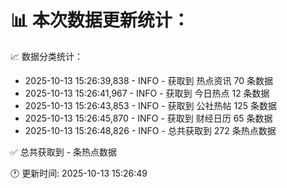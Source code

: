 📊 本次数据更新统计：
==========================

📈 数据分类统计：
- 2025-10-13 15:26:39,838 - INFO - 获取到 热点资讯 70 条数据
- 2025-10-13 15:26:41,967 - INFO - 获取到 今日热点 12 条数据
- 2025-10-13 15:26:43,853 - INFO - 获取到 公社热帖 125 条数据
- 2025-10-13 15:26:45,870 - INFO - 获取到 财经日历 65 条数据
- 2025-10-13 15:26:48,826 - INFO - 总共获取到 272 条热点数据

✅ 总共获取到 - 条热点数据

🕐 更新时间: 2025-10-13 15:26:49
